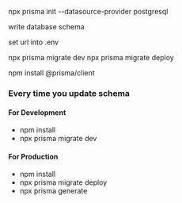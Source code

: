 npx prisma init --datasource-provider postgresql

write database schema

set url into .env

npx prisma migrate dev
npx prisma migrate deploy

npm install @prisma/client

<!-- Every time you update schema -->

### Every time you update schema

#### For Development

- npm install
- npx prisma migrate dev

#### For Production

- npm install
- npx prisma migrate deploy
- npx prisma generate
